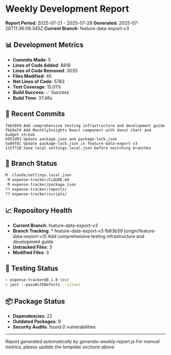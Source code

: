 # Weekly Development Report

**Report Period**: 2025-07-21 - 2025-07-28
**Generated**: 2025-07-28T11:36:06.345Z
**Current Branch**: feature-data-export-v3

## 📊 Development Metrics

- **Commits Made**: 5
- **Lines of Code Added**: 8818
- **Lines of Code Removed**: 3035
- **Files Modified**: 45
- **Net Lines of Code**: 5783
- **Test Coverage**: 15.01%
- **Build Success**: ✅ Success
- **Build Time**: 37.46s

## 📝 Recent Commits

```
fb63b59 Add comprehensive testing infrastructure and development guide
fbb9a7d Add MonthlyInsights React component with donut chart and budget streak
6952d93 Update package.json and package-lock.json
5a09f8c Update package-lock.json in feature-data-export-v3
115f718 Save local settings.local.json before switching branches
```

## 🎯 Branch Status

```bash
M .claude/settings.local.json
 M expense-tracker/CLAUDE.md
 M expense-tracker/package.json
?? expense-tracker/reports/
?? expense-tracker/scripts/
```

## 📈 Repository Health

- **Current Branch**: feature-data-export-v3
- **Branch Tracking**: * feature-data-export-v3       fb63b59 [origin/feature-data-export-v3] Add comprehensive testing infrastructure and development guide
- **Untracked Files**: 3
- **Modified Files**: 3

## 🧪 Testing Status

```bash
> expense-tracker@0.1.0 test
> jest --passWithNoTests --silent
```

## 📦 Package Status

- **Dependencies**: 22
- **Outdated Packages**: 9
- **Security Audits**: found 0 vulnerabilities

---

*Report generated automatically by generate-weekly-report.js*
*For manual metrics, please update the template sections above*
